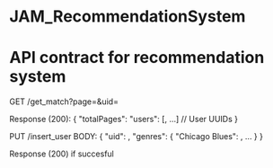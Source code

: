# JAM_RecommendationSystem
# API contract for recommendation system
GET
/get_match?page=<int>&uid=<string>

Response (200):
{
	"totalPages": <int>
	"users": [<string>, ...] // User UUIDs
}

PUT
/insert_user
BODY:
{
	"uid": <string>,
	"genres": {
		"Chicago Blues": <int>,
		...
	}
}

Response (200) if succesful